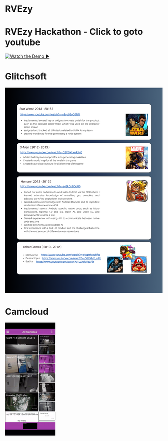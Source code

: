 # RVEzy

# RVEzy Hackathon - Click to goto youtube
[![Watch the Demo ▶️](https://img.youtube.com/vi/o3G-pgNgOn8/hqdefault.jpg)](https://youtube.com/shorts/o3G-pgNgOn8)

# Glitchsoft

![Glitchsoft Logo](images/Glitchsoft.png)

# Camcloud

![Camera Mosaic Demo](./gif/CameraMosaic_small.gif)

